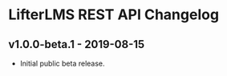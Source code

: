 LifterLMS REST API Changelog
============================

v1.0.0-beta.1 - 2019-08-15
--------------------------

+ Initial public beta release.

